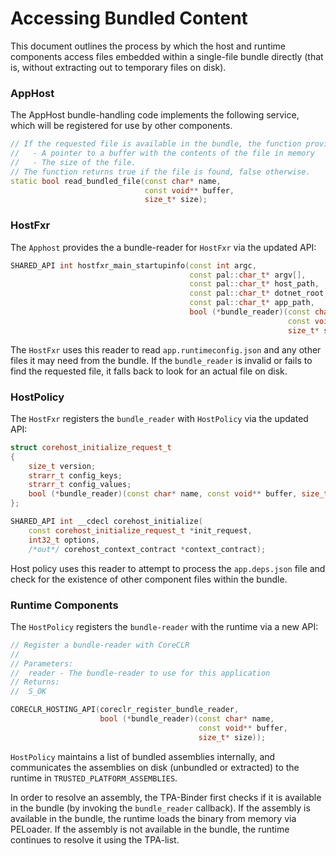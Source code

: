 # Accessing Bundled Content

This document outlines the process by which the host and runtime components access files embedded within a single-file bundle directly (that is, without extracting out to temporary files on disk).  

### AppHost

The AppHost bundle-handling code implements the following service, which will be registered for use by other components.

```c++
// If the requested file is available in the bundle, the function provides 
//   - A pointer to a buffer with the contents of the file in memory 
//   - The size of the file.
// The function returns true if the file is found, false otherwise.
static bool read_bundled_file(const char* name, 
                              const void** buffer, 
                              size_t* size);
```

### HostFxr

The `Apphost` provides the a bundle-reader for `HostFxr` via the updated API:

```C++
SHARED_API int hostfxr_main_startupinfo(const int argc, 
                                        const pal::char_t* argv[], 
                                        const pal::char_t* host_path, 
                                        const pal::char_t* dotnet_root,
                                        const pal::char_t* app_path,
                                        bool (*bundle_reader)(const char* name, 
                                                              const void** buffer, 
                                                              size_t* size));
```

The `HostFxr` uses this reader to read `app.runtimeconfig.json` and any other files it may need from the bundle. If the `bundle_reader` is invalid or fails to find the requested file, it falls back to look for an actual file on disk.

### HostPolicy

The `HostFxr` registers the `bundle_reader` with `HostPolicy` via the updated API:

```C++
struct corehost_initialize_request_t
{
    size_t version;
    strarr_t config_keys;
    strarr_t config_values;
    bool (*bundle_reader)(const char* name, const void** buffer, size_t* size);
};

SHARED_API int __cdecl corehost_initialize(
    const corehost_initialize_request_t *init_request, 
    int32_t options,
    /*out*/ corehost_context_contract *context_contract);
```

Host policy uses this reader to attempt to process the `app.deps.json` file and check for the existence of other component files within the bundle.

### Runtime Components

The `HostPolicy` registers the `bundle-reader` with the runtime via a new API: 

```C++
// Register a bundle-reader with CoreCLR
//
// Parameters:
//  reader - The bundle-reader to use for this application
// Returns:
//  S_OK

CORECLR_HOSTING_API(coreclr_register_bundle_reader,
                    bool (*bundle_reader)(const char* name, 
                                          const void** buffer, 
                                          size_t* size));
```

`HostPolicy` maintains a list of bundled assemblies internally, and communicates the assemblies on disk (unbundled or extracted) to the runtime in `TRUSTED_PLATFORM_ASSEMBLIES`.

In order to resolve an assembly, the TPA-Binder first checks if it is available in the bundle (by invoking the `bundle_reader` callback). If the assembly is available in the bundle, the runtime loads the binary from memory via PELoader. If the assembly is not available in the bundle, the runtime continues to resolve it using the TPA-list.

